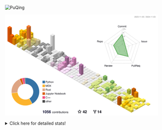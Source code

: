 ![PuQing](https://user-images.githubusercontent.com/27223114/171565019-9a56fae6-b08b-421f-99db-7e830da42371.png)

![](./profile-3d-contrib/profile-season-animate.svg)

<details>
<summary>Click here for detailed stats!</summary>

<!--START_SECTION:waka-->
![Lines of code](https://img.shields.io/badge/From%20Hello%20World%20I%27ve%20Written-1.3%20million%20lines%20of%20code-blue)

**🐱 My GitHub Data** 

> 📦 410.8 kB Used in GitHub's Storage 
 > 
> 🏆 674 Contributions in the Year 2024
 > 
> 🚫 Not Opted to Hire
 > 
> 📜 59 Public Repositories 
 > 
> 🔑 30 Private Repositories 
 > 
**I'm a Night 🦉** 

```text
🌞 Morning                483 commits         ██░░░░░░░░░░░░░░░░░░░░░░░   06.68 % 
🌆 Daytime                3081 commits        ███████████░░░░░░░░░░░░░░   42.61 % 
🌃 Evening                1565 commits        █████░░░░░░░░░░░░░░░░░░░░   21.64 % 
🌙 Night                  2102 commits        ███████░░░░░░░░░░░░░░░░░░   29.07 % 
```


📊 **This Week I Spent My Time On** 

```text
💬 Programming Languages: 
Browsing                 13 hrs 28 mins      ████████░░░░░░░░░░░░░░░░░   32.14 % 
GitHubing                6 hrs 36 mins       ████░░░░░░░░░░░░░░░░░░░░░   15.78 % 
Searching                5 hrs 38 mins       ███░░░░░░░░░░░░░░░░░░░░░░   13.45 % 
Fish Touching            4 hrs 21 mins       ███░░░░░░░░░░░░░░░░░░░░░░   10.40 % 
Other                    3 hrs 23 mins       ██░░░░░░░░░░░░░░░░░░░░░░░   08.08 % 

🔥 Editors: 
Chrome                   31 hrs 30 mins      ███████████████████░░░░░░   75.18 % 
VS Code                  7 hrs 5 mins        ████░░░░░░░░░░░░░░░░░░░░░   16.93 % 
fish                     2 hrs 39 mins       ██░░░░░░░░░░░░░░░░░░░░░░░   06.33 % 
Obsidian                 39 mins             ░░░░░░░░░░░░░░░░░░░░░░░░░   01.56 % 

💻 Operating System: 
Mac                      34 hrs 48 mins      █████████████████████░░░░   83.07 % 
Linux                    6 hrs 36 mins       ████░░░░░░░░░░░░░░░░░░░░░   15.77 % 
WSL                      28 mins             ░░░░░░░░░░░░░░░░░░░░░░░░░   01.15 % 
```


<!--END_SECTION:waka-->
</details>
